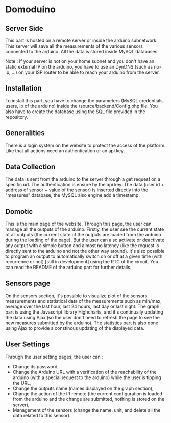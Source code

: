 Domoduino
===============

Server Side
---------------

This part is hosted on a remote server or inside the arduino subnetwork. This server will save all the measurements of the various sensors connected to the arduino. All the data is stored inside MySQL databases.

Note : If your server is not on your home subnet and you don't have an static external IP on the arduino, you have to use an DynDNS (such as no-ip, ...) on your ISP router to be able to reach your arduino from the server.

Installation
-------------

To install this part, you have to change the parameters (MySQL credentials, users, ip of the arduino) inside the /source/backend/Config.php file. You also have to create the database using the SQL file provided in the repository.

Generalities
------------

There is a login system on the website to protect the access of the platform. Like that all actions need an authentication or an api key.

Data Collection
-----------------

The data is sent from the arduino to the server through a get request on a specific url. The authentication is ensure by the api key. The data (user id + address of sensor + value of the sensor) is inserted directly into the "measures" database, the MySQL also engine add a timestamp.

Domotic
--------------

This is the main page of the website. Through this page, the user can manage all the outputs of the arduino. Firstly, the user see the current state of all outputs (the current state of the outputs are loaded from the arduino during the loading of the page). But the user can also activate or deactivate any output with a simple button and almost no latency (like the request is directly sent to the arduino and not the other way around). It's also possible to program an output to automatically switch on or off at a given time (with recurrence or not) [still in development] using the RTC of the circuit. You can read the README of the arduino part for further details.

Sensors page
------------

On the sensors section, it's possible to visualize plot of the sensors measurements and statistical data of the measurements such as min/max, average over the last hour, last 24 hours, last day or last night. The graph part is using the Javascript library Highcharts, and it's continually updating the data using Ajax (so the user don't need to refresh the page to see the new measures submitted by the arduino). The statistics part is also done using Ajax to provide a constinous updating of the displayed data.

User Settings
----------------

Through the user setting pages, the user can :

- Change its password,
- Change the Arduino URL with a verification of the reachability of the arduino (with a special request to the arduino) while the user is tipping the URL,
- Change the outputs name (names displayed on the graph section),
- Change the action of the IR remote (the current configuration is loaded from the arduino and the change are submitted, nothing is stored on the server),
- Management of the sensors (change the name, unit, and delete all the data related to this sensor). 
